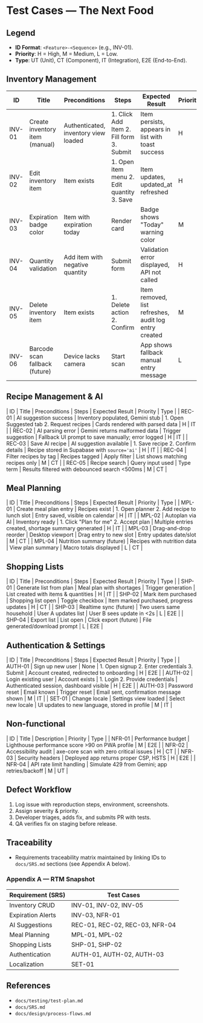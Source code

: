 # Test Cases — The Next Food

## Legend
- **ID Format**: `<Feature>-<Sequence>` (e.g., INV-01).
- **Priority**: H = High, M = Medium, L = Low.
- **Type**: UT (Unit), CT (Component), IT (Integration), E2E (End-to-End).

## Inventory Management
| ID | Title | Preconditions | Steps | Expected Result | Priority | Type |
|----|-------|---------------|-------|-----------------|----------|------|
| INV-01 | Create inventory item (manual) | Authenticated, inventory view loaded | 1. Click Add Item 2. Fill form 3. Submit | Item persists, appears in list with toast success | H | IT |
| INV-02 | Edit inventory item | Item exists | 1. Open item menu 2. Edit quantity 3. Save | Item updates, updated_at refreshed | H | IT |
| INV-03 | Expiration badge color | Item with expiration today | Render card | Badge shows "Today" warning color | M | CT |
| INV-04 | Quantity validation | Add item with negative quantity | Submit form | Validation error displayed, API not called | H | CT |
| INV-05 | Delete inventory item | Item exists | 1. Delete action 2. Confirm | Item removed, list refreshes, audit log entry created | M | IT |
| INV-06 | Barcode scan fallback (future) | Device lacks camera | Start scan | App shows fallback manual entry message | L | CT |

## Recipe Management & AI
| ID | Title | Preconditions | Steps | Expected Result | Priority | Type |
| REC-01 | AI suggestion success | Inventory populated, Gemini stub | 1. Open Suggested tab 2. Request recipes | Cards rendered with parsed data | H | IT |
| REC-02 | AI parsing error | Gemini returns malformed data | Trigger suggestion | Fallback UI prompt to save manually; error logged | H | IT |
| REC-03 | Save AI recipe | AI suggestion available | 1. Save recipe 2. Confirm details | Recipe stored in Supabase with `source='ai'` | H | IT |
| REC-04 | Filter recipes by tag | Recipes tagged | Apply filter | List shows matching recipes only | M | CT |
| REC-05 | Recipe search | Query input used | Type term | Results filtered with debounced search <500ms | M | CT |

## Meal Planning
| ID | Title | Preconditions | Steps | Expected Result | Priority | Type |
| MPL-01 | Create meal plan entry | Recipes exist | 1. Open planner 2. Add recipe to lunch slot | Entry saved, visible on calendar | H | IT |
| MPL-02 | Autoplan via AI | Inventory ready | 1. Click "Plan for me" 2. Accept plan | Multiple entries created, shortage summary generated | H | IT |
| MPL-03 | Drag-and-drop reorder | Desktop viewport | Drag entry to new slot | Entry updates date/slot | M | CT |
| MPL-04 | Nutrition summary (future) | Recipes with nutrition data | View plan summary | Macro totals displayed | L | CT |

## Shopping Lists
| ID | Title | Preconditions | Steps | Expected Result | Priority | Type |
| SHP-01 | Generate list from plan | Meal plan with shortages | Trigger generation | List created with items & quantities | H | IT |
| SHP-02 | Mark item purchased | Shopping list open | Toggle checkbox | Item marked purchased, progress updates | H | CT |
| SHP-03 | Realtime sync (future) | Two users same household | User A updates list | User B sees update in <2s | L | E2E |
| SHP-04 | Export list | List open | Click export (future) | File generated/download prompt | L | E2E |

## Authentication & Settings
| ID | Title | Preconditions | Steps | Expected Result | Priority | Type |
| AUTH-01 | Sign up new user | None | 1. Open signup 2. Enter credentials 3. Submit | Account created, redirected to onboarding | H | E2E |
| AUTH-02 | Login existing user | Account exists | 1. Login 2. Provide credentials | Authenticated session, dashboard visible | H | E2E |
| AUTH-03 | Password reset | Email known | Trigger reset | Email sent, confirmation message shown | M | IT |
| SET-01 | Change locale | Settings view loaded | Select new locale | UI updates to new language, stored in profile | M | IT |

## Non-functional
| ID | Title | Description | Priority | Type |
| NFR-01 | Performance budget | Lighthouse performance score >90 on PWA profile | M | E2E |
| NFR-02 | Accessibility audit | axe-core scan with zero critical issues | H | CT |
| NFR-03 | Security headers | Deployed app returns proper CSP, HSTS | H | E2E |
| NFR-04 | API rate limit handling | Simulate 429 from Gemini; app retries/backoff | M | UT |

## Defect Workflow
1. Log issue with reproduction steps, environment, screenshots.
2. Assign severity & priority.
3. Developer triages, adds fix, and submits PR with tests.
4. QA verifies fix on staging before release.

## Traceability
- Requirements traceability matrix maintained by linking IDs to `docs/SRS.md` sections (see Appendix A below).

### Appendix A — RTM Snapshot
| Requirement (SRS) | Test Cases |
|-------------------|------------|
| Inventory CRUD | INV-01, INV-02, INV-05 |
| Expiration Alerts | INV-03, NFR-01 |
| AI Suggestions | REC-01, REC-02, REC-03, NFR-04 |
| Meal Planning | MPL-01, MPL-02 |
| Shopping Lists | SHP-01, SHP-02 |
| Authentication | AUTH-01, AUTH-02, AUTH-03 |
| Localization | SET-01 |

## References
- `docs/testing/test-plan.md`
- `docs/SRS.md`
- `docs/design/process-flows.md`
